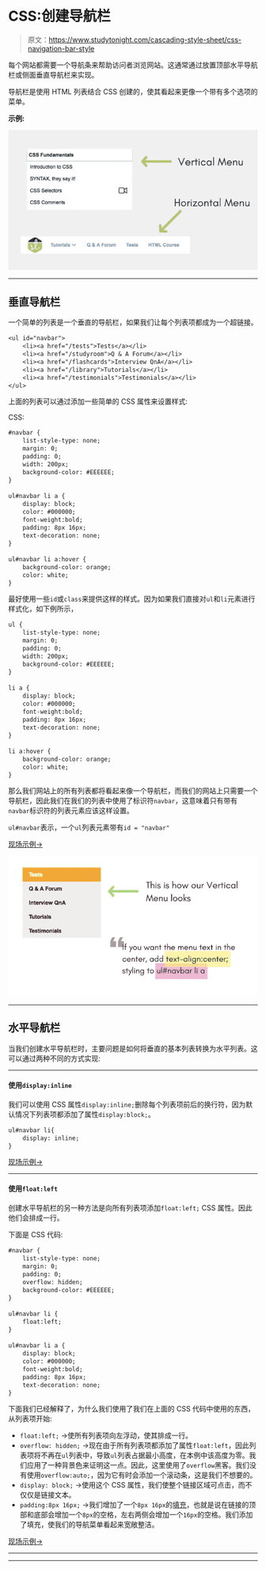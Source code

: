 # CSS:创建导航栏

> 原文：<https://www.studytonight.com/cascading-style-sheet/css-navigation-bar-style>

每个网站都需要一个导航条来帮助访问者浏览网站。这通常通过放置顶部水平导航栏或侧面垂直导航栏来实现。

导航栏是使用 HTML 列表结合 CSS 创建的，使其看起来更像一个带有多个选项的菜单。

**示例:**

![Basic Navigation Bars with CSS](img/157b119c4e2fbfb015fe5f164e2f2564.png)

* * *

## 垂直导航栏

一个简单的列表是一个垂直的导航栏，如果我们让每个列表项都成为一个超链接。

```
<ul id="navbar">
    <li><a href="/tests">Tests</a></li>
    <li><a href="/studyroom">Q & A Forum</a></li>
    <li><a href="/flashcards">Interview QnA</a></li>
    <li><a href="/library">Tutorials</a></li>
    <li><a href="/testimonials">Testimonials</a></li>
</ul> 
```

上面的列表可以通过添加一些简单的 CSS 属性来设置样式:

CSS:

```
#navbar {
    list-style-type: none;
    margin: 0;
    padding: 0;
    width: 200px;
    background-color: #EEEEEE;
}

ul#navbar li a {
    display: block;
    color: #000000;
    font-weight:bold;
    padding: 8px 16px;
    text-decoration: none;
}

ul#navbar li a:hover {
    background-color: orange;
    color: white;
} 
```

最好使用一些`id`或`class`来提供这样的样式。因为如果我们直接对`ul`和`li`元素进行样式化，如下例所示，

```
ul {
    list-style-type: none;
    margin: 0;
    padding: 0;
    width: 200px;
    background-color: #EEEEEE;
}

li a {
    display: block;
    color: #000000;
    font-weight:bold;
    padding: 8px 16px;
    text-decoration: none;
}

li a:hover {
    background-color: orange;
    color: white;
} 
```

那么我们网站上的所有列表都将看起来像一个导航栏，而我们的网站上只需要一个导航栏，因此我们在我们的列表中使用了标识符`navbar`，这意味着只有带有`navbar`标识符的列表元素应该这样设置。

`ul#navbar`表示，一个`ul`列表元素带有`id = "navbar"`

[现场示例→](/code/playground/web?file=css-creating_vertical_navbar_1)

![Basic Navigation Bars with CSS](img/b5c48b41f473af2c5320d03c0373554b.png)

* * *

## 水平导航栏

当我们创建水平导航栏时，主要问题是如何将垂直的基本列表转换为水平列表。这可以通过两种不同的方式实现:

* * *

#### 使用`display:inline`

我们可以使用 CSS 属性`display:inline;`删除每个列表项前后的换行符，因为默认情况下列表项都添加了属性`display:block;`。

```
ul#navbar li{
    display: inline;
} 
```

[现场示例→](/code/playground/web?file=css-creating_horizontal_navbar_1)

* * *

#### 使用`float:left`

创建水平导航栏的另一种方法是向所有列表项添加`float:left;` CSS 属性。因此他们会排成一行。

下面是 CSS 代码:

```
#navbar {
    list-style-type: none;
    margin: 0;
    padding: 0;
    overflow: hidden;
    background-color: #EEEEEE;
}

ul#navbar li {
    float:left;
}

ul#navbar li a {
    display: block;
    color: #000000;
    font-weight:bold;
    padding: 8px 16px;
    text-decoration: none;
}
```

下面我们已经解释了，为什么我们使用了我们在上面的 CSS 代码中使用的东西，从列表项开始:

*   `float:left;` →使所有列表项向左浮动，使其排成一行。
*   `overflow: hidden;` →现在由于所有列表项都添加了属性`float:left`，因此列表项将不再在`ul`列表中，导致`ul`列表占据最小高度，在本例中该高度为零。我们应用了一种背景色来证明这一点。因此，这里使用了`overflow`黑客。我们没有使用`overflow:auto;`，因为它有时会添加一个滚动条，这是我们不想要的。
*   `display: block;` →使用这个 CSS 属性，我们使整个链接区域可点击，而不仅仅是链接文本。
*   `padding:8px 16px;` →我们增加了一个`8px 16px`的[填充](/cascading-style-sheet/css-padding)，也就是说在链接的顶部和底部会增加一个`8px`的空格，左右两侧会增加一个`16px`的空格。我们添加了填充，使我们的导航菜单看起来宽敞整洁。

[现场示例→](/code/playground/web?file=css-creating_horizontal_navbar_2)

* * *

* * *